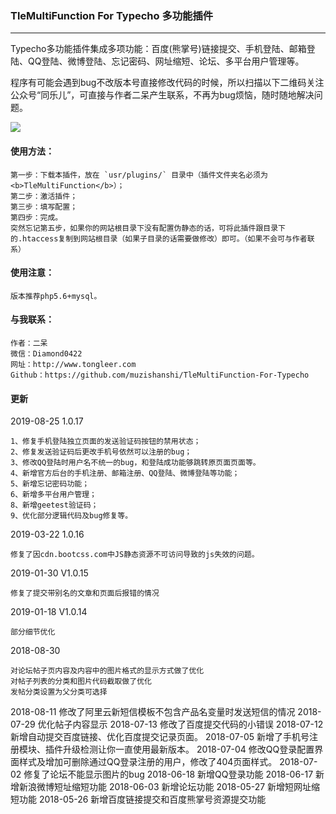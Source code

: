 ### TleMultiFunction For Typecho 多功能插件
---

Typecho多功能插件集成多项功能：百度(熊掌号)链接提交、手机登陆、邮箱登陆、QQ登陆、微博登陆、忘记密码、网址缩短、论坛、多平台用户管理等。

程序有可能会遇到bug不改版本号直接修改代码的时候，所以扫描以下二维码关注公众号“同乐儿”，可直接与作者二呆产生联系，不再为bug烦恼，随时随地解决问题。

<img src="http://me.tongleer.com/content/uploadfile/201706/008b1497454448.png">

#### 使用方法：

	第一步：下载本插件，放在 `usr/plugins/` 目录中（插件文件夹名必须为<b>TleMultiFunction</b>）；
	第二步：激活插件；
	第三步：填写配置；
	第四步：完成。
	突然忘记第五步，如果你的网站根目录下没有配置伪静态的话，可将此插件跟目录下的.htaccess复制到网站根目录（如果子目录的话需要做修改）即可。（如果不会可与作者联系）

#### 使用注意：

	版本推荐php5.6+mysql。

#### 与我联系：

	作者：二呆
	微信：Diamond0422
	网址：http://www.tongleer.com
	Github：https://github.com/muzishanshi/TleMultiFunction-For-Typecho

#### 更新

2019-08-25 1.0.17

	1、修复手机登陆独立页面的发送验证码按钮的禁用状态；
	2、修复发送验证码后更改手机号依然可以注册的bug；
	3、修改QQ登陆时用户名不统一的bug，和登陆成功能够跳转原页面页面等。
	4、新增官方后台的手机注册、邮箱注册、QQ登陆、微博登陆等功能；
	5、新增忘记密码功能；
	6、新增多平台用户管理；
	8、新增geetest验证码；
	9、优化部分逻辑代码及bug修复等。
	
2019-03-22 1.0.16

	修复了因cdn.bootcss.com中JS静态资源不可访问导致的js失效的问题。
	
2019-01-30 V1.0.15

	修复了提交带别名的文章和页面后报错的情况
	
2019-01-18 V1.0.14

	部分细节优化
	
2018-08-30

	对论坛帖子页内容及内容中的图片格式的显示方式做了优化
	对帖子列表的分类和图片代码截取做了优化
	发帖分类设置为父分类可选择
	
2018-08-11 修改了阿里云新短信模板不包含产品名变量时发送短信的情况
2018-07-29 优化帖子内容显示
2018-07-13 修改了百度提交代码的小错误
2018-07-12 新增自动提交百度链接、优化百度提交记录页面。
2018-07-05 新增了手机号注册模块、插件升级检测让你一直使用最新版本。
2018-07-04 修改QQ登录配置界面样式及增加可删除通过QQ登录注册的用户，修改了404页面样式。
2018-07-02 修复了论坛不能显示图片的bug
2018-06-18 新增QQ登录功能
2018-06-17 新增新浪微博短址缩短功能
2018-06-03 新增论坛功能
2018-05-27 新增短网址缩短功能
2018-05-26 新增百度链接提交和百度熊掌号资源提交功能